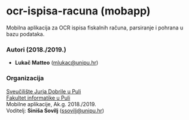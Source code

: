 # ocr-ispisa-racuna (mobapp)
Mobilna aplikacija za OCR ispisa fiskalnih računa, parsiranje i pohrana u bazu podataka.

### Autori (2018./2019.)
- **Lukač Matteo** (mlukac@unipu.hr)

### Organizacija
[Sveučilište Jurja Dobrile u Puli](http://www.unipu.hr/)   
[Fakultet informatike u Puli](https://fipu.unipu.hr/)  
Mobilne aplikacije, Ak.g. 2018./2019.  
Voditelj: **Siniša Sovilj** (ssovilj@unipu.hr)
